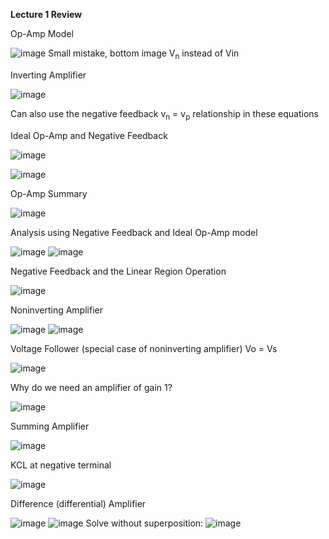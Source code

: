 **Lecture 1 Review**

Op-Amp Model

![image](https://github.com/user-attachments/assets/13ee22ec-660a-4bfb-8f4b-3c0836014621)
Small mistake, bottom image V<sub>n</sub> instead of Vin

Inverting Amplifier 

![image](https://github.com/user-attachments/assets/9c0584ee-83ee-4895-8548-7deb206755df)

Can also use the negative feedback v<sub>n</sub> = v<sub>p</sub> relationship in these equations 

Ideal Op-Amp and Negative Feedback 

![image](https://github.com/user-attachments/assets/5541f691-2bec-4704-9e2f-5395f0fbaae9)

![image](https://github.com/user-attachments/assets/8591a4ee-4b6e-48e6-8175-961474d58b0f)

Op-Amp Summary 

![image](https://github.com/user-attachments/assets/e9aa9977-a188-42a2-bf82-a48d51a6856b)

Analysis using Negative Feedback and Ideal Op-Amp model

![image](https://github.com/user-attachments/assets/f291b6dc-35f1-4e7d-80f0-c477da87cf31)
![image](https://github.com/user-attachments/assets/56a1d51e-0226-4c73-a95a-5597e81286f1)

Negative Feedback and the Linear Region Operation 

![image](https://github.com/user-attachments/assets/e7cdf90e-2a9c-4f1b-a992-f60e41df9ecc)

Noninverting Amplifier

![image](https://github.com/user-attachments/assets/fd3e463a-d972-46c1-88c3-3a00bc96806a)
![image](https://github.com/user-attachments/assets/4c9315f4-2eb7-450f-b78d-57cd17c13521)

Voltage Follower (special case of noninverting amplifier)
Vo = Vs

![image](https://github.com/user-attachments/assets/94e256d8-a776-4104-9f44-e0bc8fe4804e)

Why do we need an amplifier of gain 1? 

![image](https://github.com/user-attachments/assets/bc798255-afec-440a-a4c6-c23ac368a638)

Summing Amplifier 

![image](https://github.com/user-attachments/assets/d51403f2-f7fe-414c-9126-89a8d7069a2e)

KCL at negative terminal 

![image](https://github.com/user-attachments/assets/fb13abb3-27eb-46a3-9960-8bad25ae41bd)

Difference (differential) Amplifier 

![image](https://github.com/user-attachments/assets/4f64ba5f-687e-4b9f-9aca-7ba44d66ce1c)
![image](https://github.com/user-attachments/assets/c41b4f91-c44e-4298-835b-224338b747be)
Solve without superposition: ![image](https://github.com/user-attachments/assets/b6fe3d54-599a-426b-9e05-d04c79a8ff69)
